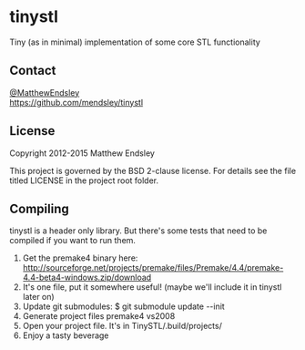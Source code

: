 tinystl
=======
Tiny (as in minimal) implementation of some core STL functionality

Contact
-------
[@MatthewEndsley](https://twitter.com/#!/MatthewEndsley)  
<https://github.com/mendsley/tinystl>

License
-------
Copyright 2012-2015 Matthew Endsley

This project is governed by the BSD 2-clause license. For details see the file
titled LICENSE in the project root folder.

Compiling
---------
tinystl is a header only library. But there's some tests that need to be compiled if you want to run them.

1. Get the premake4 binary here: <http://sourceforge.net/projects/premake/files/Premake/4.4/premake-4.4-beta4-windows.zip/download>
2. It's one file, put it somewhere useful! (maybe we'll include it in tinystl later on)
3. Update git submodules: $ git submodule update --init
4. Generate project files
        premake4 vs2008
5. Open your project file. It's in TinySTL/.build/projects/
6. Enjoy a tasty beverage
